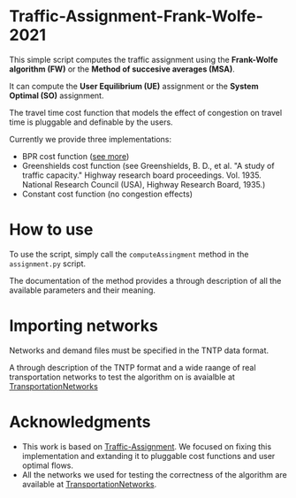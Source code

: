 # Traffic-Assignment-Frank-Wolfe-2021

This simple script computes the traffic assignment using the **Frank-Wolfe algorithm (FW)** or the **Method of succesive averages (MSA)**.

It can compute the **User Equilibrium (UE)** assignment or the **System Optimal (SO)** assignment.

The travel time cost function that models the effect of congestion on travel time is pluggable and definable by the users.

Currently we provide three implementations:
* BPR cost function ([see more](https://rdrr.io/rforge/travelr/man/bpr.function.html))
* Greenshields cost function (see Greenshields, B. D., et al. "A study of traffic capacity." Highway research board proceedings. Vol. 1935. National Research Council (USA), Highway Research Board, 1935.)
* Constant cost function (no congestion effects)

# How to use

To use the script, simply call the `computeAssingment` method in the `assignment.py` script.

The documentation of the method provides a through description of all the available parameters and their meaning.

# Importing networks
 Networks and demand files must be specified in the TNTP data format.
 
 A through description of the TNTP format and a wide raange of real transportation networks to test the algorithm on is avaialble at [TransportationNetworks](https://github.com/bstabler/TransportationNetworks)
 
 # Acknowledgments
 
* This work is based on [Traffic-Assignment](https://github.com/prameshk/Traffic-Assignment). We focused on fixing this implementation and extanding it to pluggable cost functions and user optimal flows.
* All the networks we used for testing the correctness of the algorithm are available at [TransportationNetworks](https://github.com/bstabler/TransportationNetworks).
